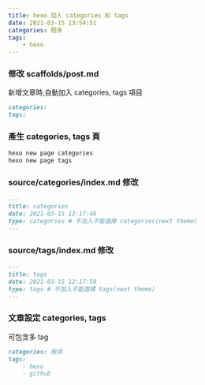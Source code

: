 ```yaml
---
title: hexo 加入 categories 和 tags
date: 2021-03-15 13:54:51
categories: 程序
tags:
	- hexo
---
```


### 修改 scaffolds/post.md
新增文章時,自動加入 categories, tags 項目
``` markdown
categories: 
tags:
```

### 產生 categories, tags 頁
``` bash
hexo new page categories
hexo new page tags
```

### source/categories/index.md 修改
``` markdown
---
title: categories
date: 2021-03-15 12:17:46
type: categories # 不加入不能選擇 categories(next theme)
---
```

### source/tags/index.md 修改
``` markdown
---
title: tags
date: 2021-03-15 12:17:59
type: tags # 不加入不能選擇 tags(next theme)
---
```

### 文章設定 categories, tags
可包含多 tag
``` markdown
categories: 程序
tags: 
	- hexo
	- github
```

